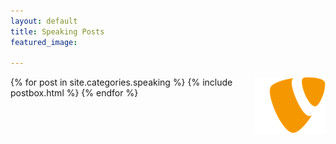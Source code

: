 ```yaml
---
layout: default
title: Speaking Posts
featured_image: 

---
```


<div class="featured-posts outer">
  <img src="/assets/images/pages/typo3logo.png" alt="TYPO3 logo" align="right"/>
<div class="outer">  
  <div class="post-feed-title inner"></div>
       <div class="post-feed inner-wide">
       {% for post in site.categories.speaking %}
         {% include postbox.html %}
  {% endfor %}         
    </div>   
</div>
</div>
